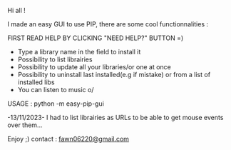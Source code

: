 Hi all !

I made an easy GUI to use PIP, there are some cool functionnalities :

FIRST READ HELP BY CLICKING "NEED HELP?" BUTTON =)

- Type a library name in the field to install it
- Possibility to list librairies
- Possibility to update all your libraries/or one at once
- Possibility to uninstall last installed(e.g if mistake) or from a list of installed libs
- You can listen to music o/ 

USAGE : python -m easy-pip-gui

-13/11/2023-
I had to list librairies as URLs to be able to get mouse events over them...

Enjoy ;)
contact : fawn06220@gmail.com
